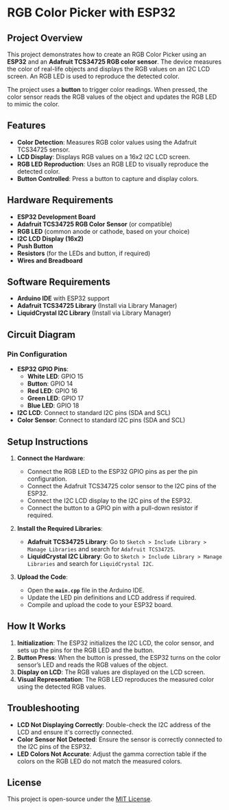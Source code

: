 # RGB Color Picker with ESP32

## Project Overview

This project demonstrates how to create an RGB Color Picker using an **ESP32** and an **Adafruit TCS34725 RGB color sensor**. The device measures the color of real-life objects and displays the RGB values on an I2C LCD screen. An RGB LED is used to reproduce the detected color.

The project uses a **button** to trigger color readings. When pressed, the color sensor reads the RGB values of the object and updates the RGB LED to mimic the color.

## Features

- **Color Detection**: Measures RGB color values using the Adafruit TCS34725 sensor.
- **LCD Display**: Displays RGB values on a 16x2 I2C LCD screen.
- **RGB LED Reproduction**: Uses an RGB LED to visually reproduce the detected color.
- **Button Controlled**: Press a button to capture and display colors.

## Hardware Requirements

- **ESP32 Development Board**
- **Adafruit TCS34725 RGB Color Sensor** (or compatible)
- **RGB LED** (common anode or cathode, based on your choice)
- **I2C LCD Display (16x2)**
- **Push Button**
- **Resistors** (for the LEDs and button, if required)
- **Wires and Breadboard**

## Software Requirements

- **Arduino IDE** with ESP32 support
- **Adafruit TCS34725 Library** (Install via Library Manager)
- **LiquidCrystal I2C Library** (Install via Library Manager)

## Circuit Diagram

### Pin Configuration

- **ESP32 GPIO Pins**:
  - **White LED**: GPIO 15
  - **Button**: GPIO 14
  - **Red LED**: GPIO 16
  - **Green LED**: GPIO 17
  - **Blue LED**: GPIO 18
- **I2C LCD**: Connect to standard I2C pins (SDA and SCL)
- **Color Sensor**: Connect to standard I2C pins (SDA and SCL)

## Setup Instructions

1. **Connect the Hardware**:
   - Connect the RGB LED to the ESP32 GPIO pins as per the pin configuration.
   - Connect the Adafruit TCS34725 color sensor to the I2C pins of the ESP32.
   - Connect the I2C LCD display to the I2C pins of the ESP32.
   - Connect the button to a GPIO pin with a pull-down resistor if required.
   
2. **Install the Required Libraries**:
   - **Adafruit TCS34725 Library**: Go to `Sketch > Include Library > Manage Libraries` and search for `Adafruit TCS34725`.
   - **LiquidCrystal I2C Library**: Go to `Sketch > Include Library > Manage Libraries` and search for `LiquidCrystal I2C`.

3. **Upload the Code**:
   - Open the **`main.cpp`** file in the Arduino IDE.
   - Update the LED pin definitions and LCD address if required.
   - Compile and upload the code to your ESP32 board.

## How It Works

1. **Initialization**: The ESP32 initializes the I2C LCD, the color sensor, and sets up the pins for the RGB LED and the button.
2. **Button Press**: When the button is pressed, the ESP32 turns on the color sensor’s LED and reads the RGB values of the object.
3. **Display on LCD**: The RGB values are displayed on the LCD screen.
4. **Visual Representation**: The RGB LED reproduces the measured color using the detected RGB values.

## Troubleshooting

- **LCD Not Displaying Correctly**: Double-check the I2C address of the LCD and ensure it's correctly connected.
- **Color Sensor Not Detected**: Ensure the sensor is correctly connected to the I2C pins of the ESP32.
- **LED Colors Not Accurate**: Adjust the gamma correction table if the colors on the RGB LED do not match the measured colors.

## License

This project is open-source under the [MIT License](LICENSE).

